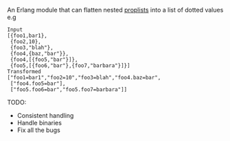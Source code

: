 
An Erlang module that can flatten nested [proplists](http://www.erlang.org/doc/man/proplists.html) into a list of dotted values e.g

    Input
    [{foo1,bar1},
     {foo2,10},
     {foo3,"blah"},
     {foo4,{baz,"bar"}},
     {foo4,[{foo5,"bar"}]},
     {foo5,[{foo6,"bar"},{foo7,"barbara"}]}]
    Transformed
    ["foo1=bar1","foo2=10","foo3=blah","foo4.baz=bar",
     ["foo4.foo5=bar"],
     ["foo5.foo6=bar","foo5.foo7=barbara"]]

TODO:

* Consistent handling
* Handle binaries
* Fix all the bugs

